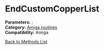 # EndCustomCopperList

**Parameters:** ;  
**Category:** [Amiga routines](../categories/amiga_routines.md)  
**Compatibility:** Amiga  


[Back to Methods List](../../SUMMARY.md)
